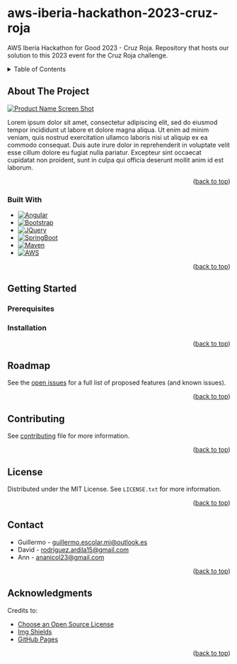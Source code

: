 # aws-iberia-hackathon-2023-cruz-roja
AWS Iberia Hackathon for Good 2023 - Cruz Roja. Repository that hosts our solution to this 2023 event for the Cruz Roja challenge.



<!-- TABLE OF CONTENTS -->
<details>
  <summary>Table of Contents</summary>
  <ol>
    <li>
      <a href="#about-the-project">About The Project</a>
      <ul>
        <li><a href="#built-with">Built With</a></li>
      </ul>
    </li>
    <li>
      <a href="#getting-started">Getting Started</a>
      <ul>
        <li><a href="#prerequisites">Prerequisites</a></li>
        <li><a href="#installation">Installation</a></li>
      </ul>
    </li>
    <li><a href="#roadmap">Roadmap</a></li>
    <li><a href="#contributing">Contributing</a></li>
    <li><a href="#license">License</a></li>
    <li><a href="#contact">Contact</a></li>
    <li><a href="#acknowledgments">Acknowledgments</a></li>
  </ol>
</details>



<!-- ABOUT THE PROJECT -->
## About The Project

[![Product Name Screen Shot][product-screenshot]](https://example.com)

Lorem ipsum dolor sit amet, consectetur adipiscing elit, sed do eiusmod tempor incididunt ut labore et dolore magna aliqua. Ut enim ad minim veniam, quis nostrud exercitation ullamco laboris nisi ut aliquip ex ea commodo consequat. Duis aute irure dolor in reprehenderit in voluptate velit esse cillum dolore eu fugiat nulla pariatur. Excepteur sint occaecat cupidatat non proident, sunt in culpa qui officia deserunt mollit anim id est laborum.

<p align="right">(<a href="#readme-top">back to top</a>)</p>



### Built With

* [![Angular][Angular.io]][Angular-url]
* [![Bootstrap][Bootstrap.com]][Bootstrap-url]
* [![JQuery][JQuery.com]][JQuery-url]
* [![SpringBoot][SpringBoot.com]][SpringBoot-url]
* [![Maven][Maven.com]][Maven-url]
* [![AWS][Aws.com]][Aws-url]

<p align="right">(<a href="#readme-top">back to top</a>)</p>



<!-- GETTING STARTED -->
## Getting Started



### Prerequisites



### Installation



<p align="right">(<a href="#readme-top">back to top</a>)</p>



<!-- ROADMAP -->
## Roadmap

See the [open issues](https://github.com/Altruistas-de-los-Algoritmos/aws-iberia-hackathon-2023-cruz-roja/issues) for a full list of proposed features (and known issues).

<p align="right">(<a href="#readme-top">back to top</a>)</p>



<!-- CONTRIBUTING -->
## Contributing

See [contributing](https://github.com/Altruistas-de-los-Algoritmos/aws-iberia-hackathon-2023-cruz-roja/blob/feaature/add-contributing/CONTRIBUTING.md) file for more information.

<p align="right">(<a href="#readme-top">back to top</a>)</p>



<!-- LICENSE -->
## License

Distributed under the MIT License. See `LICENSE.txt` for more information.

<p align="right">(<a href="#readme-top">back to top</a>)</p>



<!-- CONTACT -->
## Contact

* Guillermo - guillermo.escolar.mi@outlook.es
* David - rodriguez.ardila15@gmail.com
* Ann - ananicol23@gmail.com

<p align="right">(<a href="#readme-top">back to top</a>)</p>



<!-- ACKNOWLEDGMENTS -->
## Acknowledgments

Credits to:

* [Choose an Open Source License](https://choosealicense.com)
* [Img Shields](https://shields.io)
* [GitHub Pages](https://pages.github.com)

<p align="right">(<a href="#readme-top">back to top</a>)</p>



<!-- MARKDOWN LINKS & IMAGES -->
<!-- https://www.markdownguide.org/basic-syntax/#reference-style-links -->
[product-screenshot]: images/screenshot.png
[Angular.io]: https://img.shields.io/badge/Angular-DD0031?style=for-the-badge&logo=angular&logoColor=white
[Angular-url]: https://angular.io/
[Bootstrap.com]: https://img.shields.io/badge/Bootstrap-563D7C?style=for-the-badge&logo=bootstrap&logoColor=white
[Bootstrap-url]: https://getbootstrap.com
[JQuery.com]: https://img.shields.io/badge/jQuery-0769AD?style=for-the-badge&logo=jquery&logoColor=white
[JQuery-url]: https://jquery.com 
[SpringBoot.com]: https://img.shields.io/badge/Spring-green.svg?style=for-the-badge&logo=spring&logoColor=white
[SpringBoot-url]: https://spring.io/projects/spring-boot
[Maven.com]: https://img.shields.io/badge/Maven-black.svg?style=for-the-badge&logo=maven&logoColor=white
[Maven-url]: https://maven.apache.org/
[Aws.com]: https://img.shields.io/badge/AWS-orange.svg?style=for-the-badge&logo=amazon&logoColor=white
[Aws-url]: https://aws.amazon.com/
